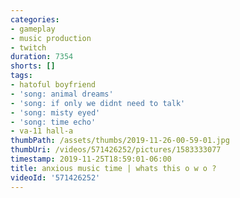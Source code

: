 ```yaml
---
categories:
- gameplay
- music production
- twitch
duration: 7354
shorts: []
tags:
- hatoful boyfriend
- 'song: animal dreams'
- 'song: if only we didnt need to talk'
- 'song: misty eyed'
- 'song: time echo'
- va-11 hall-a
thumbPath: /assets/thumbs/2019-11-26-00-59-01.jpg
thumbUri: /videos/571426252/pictures/1583333077
timestamp: 2019-11-25T18:59:01-06:00
title: anxious music time | whats this o w o ?
videoId: '571426252'
---
```

